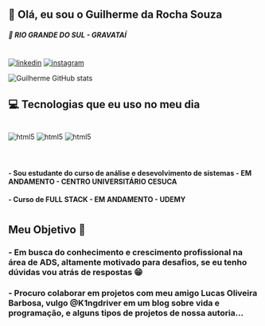 

## 👋 Olá, eu sou o Guilherme da Rocha Souza

##### 📍 RIO GRANDE DO SUL - GRAVATAÍ


#

[![linkedin](https://img.shields.io/badge/LinkedIn-0077B5?style=for-the-badge&logo=linkedin&logoColor=white)](https://www.linkedin.com/in/guilhermerochaads/)
[![instagram](https://img.shields.io/badge/Instagram-E4405F?style=for-the-badge&logo=instagram&logoColor=white)](https://www.instagram.com/rocha.aa_/)

![Guilherme GitHub stats](https://github-readme-stats.vercel.app/api?username=guilhermerochasouza&show_icons=true&theme=radical)


## 💻 Tecnologias que eu uso no meu dia

<div style="display: inline_block"><br/>

<img aLign="center" aLt="html5" src="https://img.shields.io/badge/HTML5-E34F26?style=for-the-badge&logo=html5&logoColor=white"/>
<img aLign="center" aLt="html5" src="https://img.shields.io/badge/CSS-239120?&style=for-the-badge&logo=css3&logoColor=white"/>

<img aLign="center" aLt="html5" src="https://img.shields.io/badge/JavaScript-F7DF1E?style=for-the-badge&logo=javascript&logoColor=black"/>
</div><br/>

#
#### - Sou estudante do curso de análise e desevolvimento de sistemas - EM ANDAMENTO - CENTRO UNIVERSITÁRIO CESUCA

#### - Curso de FULL STACK - EM ANDAMENTO - UDEMY

#

## Meu Objetivo 🚩

### - Em busca do conhecimento e crescimento profissional na área de ADS, altamente motivado para desafios, se eu tenho dúvidas vou atrás de respostas 😁
### - Procuro colaborar em projetos com meu amigo  Lucas Oliveira Barbosa, vulgo @K1ngdriver em um blog sobre vida e programação, e alguns tipos de projetos de nossa autoria...
#



